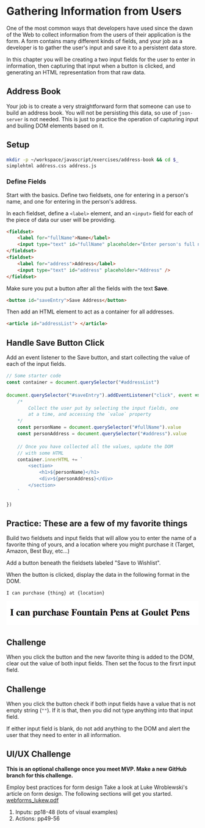 # Gathering Information from Users

One of the most common ways that developers have used since the dawn of the Web to collect information from the users of their application is the form. A form contains many different kinds of fields, and your job as a developer is to gather the user's input and save it to a persistent data store.

In this chapter you will be creating a two input fields for the user to enter in information, then capturing that input when a button is clicked, and generating an HTML representation from that raw data.

## Address Book

Your job is to create a very straightforward form that someone can use to build an address book. You will not be persisting this data, so use of `json-server` is not needed. This is just to practice the operation of capturing input and builing DOM elements based on it.

## Setup

```sh
mkdir -p ~/workspace/javascript/exercises/address-book && cd $_
simplehtml address.css address.js
```


### Define Fields

Start with the basics. Define two fieldsets, one for entering in a person's name, and one for entering in the person's address.

In each fieldset, define a `<label>` element, and an `<input>` field for each of the piece of data our user will be providing.


```html
<fieldset>
    <label for="fullName">Name</label>
    <input type="text" id="fullName" placeholder="Enter person's full name" autofocus />
</fieldset>
<fieldset>
    <label for="address">Address</label>
    <input type="text" id="address" placeholder="Address" />
</fieldset>
```

Make sure you put a button after all the fields with the text **Save**.

```html
<button id="saveEntry">Save Address</button>
```

Then add an HTML element to act as a container for all addresses.

```html
<article id="addressList"> </article>
```

## Handle Save Button Click

Add an event listener to the Save button, and start collecting the value of each of the input fields.

```js
// Some starter code
const container = document.querySelector("#addressList")

document.querySelector("#saveEntry").addEventListener("click", event => {
    /*
        Collect the user put by selecting the input fields, one
        at a time, and accessing the `value` property
    */
    const personName = document.querySelector("#fullName").value
    const personAddress = document.querySelector("#address").value

    // Once you have collected all the values, update the DOM
    // with some HTML
    container.innerHTML += `
        <section>
            <h1>${personName}</h1>
            <div>${personAddress}</div>
        </section>
    `

})
```

## Practice: These are a few of my favorite things

Build two fieldsets and input fields that will allow you to enter the name of a favorite thing of yours, and a location where you might purchase it (Target, Amazon, Best Buy, etc...)

Add a button beneath the fieldsets labeled "Save to Wishlist".

When the button is clicked, display the data in the following format in the DOM.

```
I can purchase {thing} at {location}
```

![](./images/favorite-thing.png)

## Challenge

When you click the button and the new favorite thing is added to the DOM, clear out the value of both input fields. Then set the focus to the firsrt input field.

## Challenge

When you click the button check if both input fields have a value that is not empty string (`""`). If it is that, then you did not type anything into that input field.

If either input field is blank, do not add anything to the DOM and alert the user that they need to enter in all information.

## UI/UX Challenge
**This is an optional challenge once you meet MVP. Make a new GitHub branch for this challenge.**

Employ best practices for form design
Take a look at Luke Wroblewski's article on form design. The following sections will get you started. [webforms_lukew.pdf](webforms_lukew.pdf)
1. Inputs: pp18-48 (lots of visual examples)
2. Actions: pp49-56

